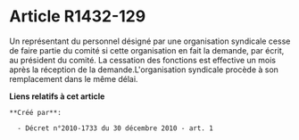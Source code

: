 # Article R1432-129

Un représentant du personnel désigné par une organisation syndicale cesse de faire partie du comité si cette organisation en
fait la demande, par écrit, au président du comité. La cessation des fonctions est effective un mois après la réception de la
demande.L'organisation syndicale procède à son remplacement dans le même délai.

**Liens relatifs à cet article**

	**Créé par**:

	  - Décret n°2010-1733 du 30 décembre 2010 - art. 1
